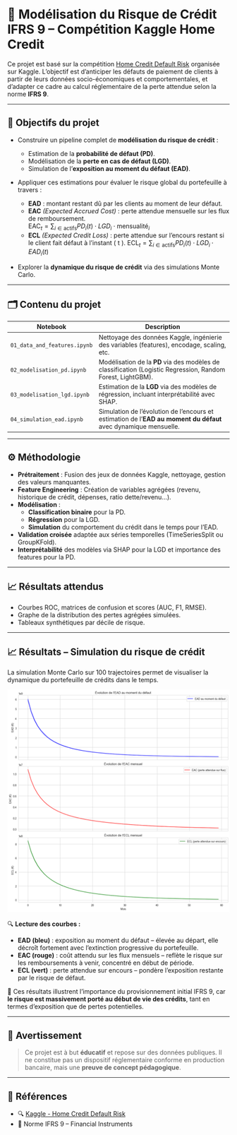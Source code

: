 # 🏦 Modélisation du Risque de Crédit IFRS 9 – Compétition Kaggle Home Credit

Ce projet est basé sur la compétition [Home Credit Default Risk](https://www.kaggle.com/competitions/home-credit-default-risk/overview) organisée sur Kaggle. L’objectif est d’anticiper les défauts de paiement de clients à partir de leurs données socio-économiques et comportementales, et d’adapter ce cadre au calcul réglementaire de la perte attendue selon la norme **IFRS 9**.

---

## 🎯 Objectifs du projet

- Construire un pipeline complet de **modélisation du risque de crédit** :
  - Estimation de la **probabilité de défaut (PD)**.
  - Modélisation de la **perte en cas de défaut (LGD)**.
  - Simulation de l’**exposition au moment du défaut (EAD)**.
  
- Appliquer ces estimations pour évaluer le risque global du portefeuille à travers :

  - **EAD** : montant restant dû par les clients au moment de leur défaut.
  - **EAC** *(Expected Accrued Cost)* : perte attendue mensuelle sur les flux de remboursement.  
    $\text{EAC}_t = \sum_{i \in \text{actifs}} PD_i(t) \cdot LGD_i \cdot \text{mensualité}_i$
  - **ECL** *(Expected Credit Loss)* : perte attendue sur l’encours restant si le client fait défaut à l’instant \( t \).
    $\text{ECL}_t = \sum_{i \in \text{actifs}} PD_i(t) \cdot LGD_i \cdot EAD_i(t)$


- Explorer la **dynamique du risque de crédit** via des simulations Monte Carlo.

---

## 🗂️ Contenu du projet

| Notebook                        | Description |
|---------------------------------|-------------|
| `01_data_and_features.ipynb`    | Nettoyage des données Kaggle, ingénierie des variables (features), encodage, scaling, etc. |
| `02_modelisation_pd.ipynb`      | Modélisation de la **PD** via des modèles de classification (Logistic Regression, Random Forest, LightGBM). |
| `03_modelisation_lgd.ipynb`     | Estimation de la **LGD** via des modèles de régression, incluant interprétabilité avec SHAP. |
| `04_simulation_ead.ipynb`       | Simulation de l’évolution de l’encours et estimation de l’**EAD au moment du défaut** avec dynamique mensuelle. |

---

## ⚙️ Méthodologie

- **Prétraitement** : Fusion des jeux de données Kaggle, nettoyage, gestion des valeurs manquantes.
- **Feature Engineering** : Création de variables agrégées (revenu, historique de crédit, dépenses, ratio dette/revenu…).
- **Modélisation** :
  - **Classification binaire** pour la PD.
  - **Régression** pour la LGD.
  - **Simulation** du comportement du crédit dans le temps pour l’EAD.
- **Validation croisée** adaptée aux séries temporelles (TimeSeriesSplit ou GroupKFold).
- **Interprétabilité** des modèles via SHAP pour la LGD et importance des features pour la PD.

---

## 📈 Résultats attendus

- Courbes ROC, matrices de confusion et scores (AUC, F1, RMSE).
- Graphe de la distribution des pertes agrégées simulées.
- Tableaux synthétiques par décile de risque.

---

## 📈 Résultats – Simulation du risque de crédit

La simulation Monte Carlo sur 100 trajectoires permet de visualiser la dynamique du portefeuille de crédits dans le temps.

![Simulation EAD / EAC / ECL](result_simualtion.png)

🔍 **Lecture des courbes :**
- **EAD (bleu)** : exposition au moment du défaut – élevée au départ, elle décroît fortement avec l’extinction progressive du portefeuille.
- **EAC (rouge)** : coût attendu sur les flux mensuels – reflète le risque sur les remboursements à venir, concentré en début de période.
- **ECL (vert)** : perte attendue sur encours – pondère l’exposition restante par le risque de défaut.

📌 Ces résultats illustrent l’importance du provisionnement initial IFRS 9, car **le risque est massivement porté au début de vie des crédits**, tant en termes d’exposition que de pertes potentielles.

---

## 📌 Avertissement

> Ce projet est à but **éducatif** et repose sur des données publiques. Il ne constitue pas un dispositif réglementaire conforme en production bancaire, mais une **preuve de concept pédagogique**.

---

## 🔗 Références

- 🔍 [Kaggle - Home Credit Default Risk](https://www.kaggle.com/competitions/home-credit-default-risk/overview)
- 📄 Norme IFRS 9 – Financial Instruments

